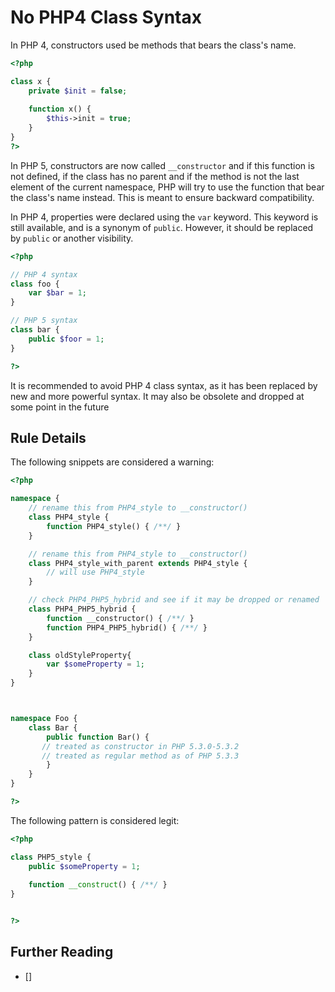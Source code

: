 <!-- Good Practices -->
# No PHP4 Class Syntax

In PHP 4, constructors used be methods that bears the class's name. 

```php
<?php

class x {
	private $init = false;
	
	function x() {
		$this->init = true;
	}
}
?>
```

In PHP 5, constructors are now called `__constructor` and if this function is not defined, if the class has no parent and if the method is not the last element of the current namespace, PHP will try to use the function that bear the class's name instead. This is meant to ensure backward compatibility. 

In PHP 4, properties were declared using the `var` keyword. This keyword is still available, and is a synonym of `public`. However, it should be replaced by `public` or another visibility. 

```php
<?php

// PHP 4 syntax
class foo {
	var $bar = 1;
}

// PHP 5 syntax
class bar {
	public $foor = 1;
}

?>
```

It is recommended to avoid PHP 4 class syntax, as it has been replaced by new and more powerful syntax. It may also be obsolete and dropped at some point in the future

## Rule Details

The following snippets are considered a warning:

```php
<?php

namespace {
	// rename this from PHP4_style to __constructor()
	class PHP4_style {
		function PHP4_style() { /**/ } 
	}

	// rename this from PHP4_style to __constructor()
	class PHP4_style_with_parent extends PHP4_style {
		// will use PHP4_style
	}

	// check PHP4_PHP5_hybrid and see if it may be dropped or renamed
	class PHP4_PHP5_hybrid {
		function __constructor() { /**/ } 
		function PHP4_PHP5_hybrid() { /**/ } 
	}

	class oldStyleProperty{
		var $someProperty = 1;
	}
}



namespace Foo {
	class Bar {
   		public function Bar() {
       // treated as constructor in PHP 5.3.0-5.3.2
       // treated as regular method as of PHP 5.3.3
    	}
	}
}

?>
```


The following pattern is considered legit:

```php
<?php

class PHP5_style {
	public $someProperty = 1;
	
	function __construct() { /**/ } 
}


?>
```

<!--
## When Not To Use It
If you're still 
-->

## Further Reading 
* [] 
